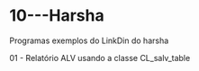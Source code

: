 # 10---Harsha
Programas exemplos do LinkDin do harsha

01 - Relatório ALV usando a classe CL_salv_table

